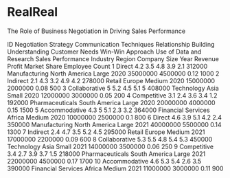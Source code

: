 # RealReal
The Role of Business Negotiation in Driving Sales Performance

															
ID	Negotiation Strategy	Communication Techniques	Relationship Building	Understanding Customer Needs	Win-Win Approach	Use of Data and Research	Sales Performance	Industry	Region	Company Size	Year	Revenue	Profit	Market Share	Employee Count
1	Direct	4.2	3.5	4.8	3.9	2.1	312000	Manufacturing	North America	Large	2020	35000000	4500000	0.12	1000
2	Indirect	2.1	4.3	3.2	4.9	4.2	278000	Retail	Europe	Medium	2020	15000000	2000000	0.08	500
3	Collaborative	5	5.2	4.5	5.1	5	408000	Technology	Asia	Small	2020	12000000	3000000	0.05	200
4	Competitive	3.1	2.4	3.6	3.4	1.2	192000	Pharmaceuticals	South America	Large	2020	20000000	4000000	0.15	1500
5	Accommodative	4.3	5	5.1	2.3	3.2	364000	Financial Services	Africa	Medium	2020	10000000	2500000	0.1	800
6	Direct	4.6	3.9	5.1	4.2	2.4	350000	Manufacturing	North America	Large	2021	40000000	5500000	0.14	1300
7	Indirect	2.4	4.7	3.5	5.2	4.5	295000	Retail	Europe	Medium	2021	17000000	2200000	0.09	600
8	Collaborative	5.3	5.5	4.8	5.4	5.3	450000	Technology	Asia	Small	2021	14000000	3500000	0.06	250
9	Competitive	3.4	2.7	3.9	3.7	1.5	218000	Pharmaceuticals	South America	Large	2021	22000000	4500000	0.17	1700
10	Accommodative	4.6	5.3	5.4	2.6	3.5	390000	Financial Services	Africa	Medium	2021	11000000	3000000	0.11	900
